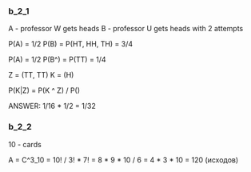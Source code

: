 ### b_2_1
A - professor W gets heads
B - professor U gets heads with 2 attempts

P(A) = 1/2
P(B) = P(HT, HH, TH) = 3/4

P(A) = 1/2
P(B^) = P(TT) = 1/4

Z = (TT, TT)
K = (H)

P(K|Z) = P(K ^ Z) / P()

ANSWER: 1/16 * 1/2 = 1/32

### b_2_2

10 - cards

A = C^3_10 = 10! / 3! * 7! = 8 * 9 * 10 / 6 = 4 * 3 * 10 = 120 (исходов)
